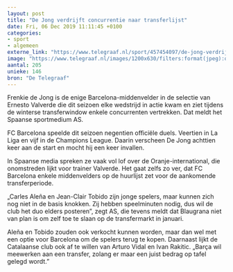 ```yaml
---
layout: post
title: "De Jong verdrijft concurrentie naar transferlijst"
date: Fri, 06 Dec 2019 11:11:45 +0100
categories: 
- sport 
- algemeen 
externe_link: "https://www.telegraaf.nl/sport/457454097/de-jong-verdrijft-concurrentie-naar-transferlijst"
image: "https://www.telegraaf.nl/images/1200x630/filters:format(jpeg):quality(80)/cdn-kiosk-api.telegraaf.nl/50d37cc4-1814-11ea-a559-02d1dbdc35d1.jpg"
aantal: 205
unieke: 146
bron: "De Telegraaf"
---
```


<p class="intro">Frenkie de Jong is de enige Barcelona-middenvelder in de selectie van Ernesto Valverde die dit seizoen elke wedstrijd in actie kwam en ziet tijdens de winterse transferwindow enkele concurrenten vertrekken. Dat meldt het Spaanse sportmedium AS.</p> <p>FC Barcelona speelde dit seizoen negentien officiële duels. Veertien in La Liga en vijf in de Champions League. Daarin verscheen De Jong achttien keer aan de start en mocht hij een keer invallen.</p><p>In Spaanse media spreken ze vaak vol lof over de Oranje-international, die onomstreden lijkt voor trainer Valverde. Het gaat zelfs zo ver, dat FC Barcelona enkele middenvelders op de huurlijst zet voor de aankomende transferperiode.</p><p>„Carles Aleña en Jean-Clair Tobido zijn jonge spelers, maar kunnen zich nog niet in de basis knokken. Zij hebben speelminuten nodig, dus wil de club het duo elders posteren”, zegt AS, die tevens meldt dat Blaugrana niet van plan is om zelf toe te slaan op de transfermarkt in januari.</p><p>Aleña en Tobido zouden ook verkocht kunnen worden, maar dan wel met een optie voor Barcelona om de spelers terug te kopen. Daarnaast lijkt de Catalaanse club ook af te willen van Arturo Vidal en Ivan Rakitic. „Barça wil meewerken aan een transfer, zolang er maar een juist bedrag op tafel gelegd wordt.”</p>
